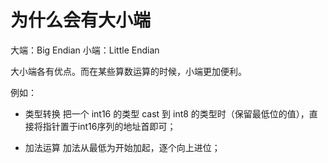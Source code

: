 # 为什么会有大小端

大端：Big Endian
小端：Little Endian

大小端各有优点。而在某些算数运算的时候，小端更加便利。

例如：

  - 类型转换
    把一个 int16 的类型 cast 到 int8 的类型时（保留最低位的值），直接将指针置于int16序列的地址首即可；
    
  - 加法运算
    加法从最低为开始加起，逐个向上进位；